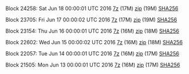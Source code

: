 Block 24258: Sat Jun 18 00:00:01 UTC 2016 [7z](https://transfer.sh/wC7ST/bootstrap.dat.20160618.7z) (17M) [zip](https://transfer.sh/7NPkh/bootstrap.dat.20160618.zip) (19M) [SHA256](https://transfer.sh/QdNbK/sha256.txt)

Block 23705: Fri Jun 17 00:00:02 UTC 2016 [7z](https://transfer.sh/apPCB/bootstrap.dat.20160617.7z) (17M) [zip](https://transfer.sh/3DX9F/bootstrap.dat.20160617.zip) (19M) [SHA256](https://transfer.sh/12KwlA/sha256.txt)

Block 23154: Thu Jun 16 00:00:01 UTC 2016 [7z](https://transfer.sh/ive5h/bootstrap.dat.20160616.7z) (16M) [zip](https://transfer.sh/ohm3M/bootstrap.dat.20160616.zip) (18M) [SHA256](https://transfer.sh/eOAHH/sha256.txt)

Block 22602: Wed Jun 15 00:00:02 UTC 2016 [7z](https://transfer.sh/XVJY6/bootstrap.dat.20160615.7z) (16M) [zip](https://transfer.sh/x8rFm/bootstrap.dat.20160615.zip) (18M) [SHA256](https://transfer.sh/SCuEH/sha256.txt)

Block 22057: Tue Jun 14 00:00:01 UTC 2016 [7z](https://transfer.sh/LIBF6/bootstrap.dat.20160614.7z) (16M) [zip](https://transfer.sh/67SYn/bootstrap.dat.20160614.zip) (17M) [SHA256](https://transfer.sh/b6iyN/sha256.txt)

Block 21505: Mon Jun 13 00:00:01 UTC 2016 [7z](https://transfer.sh/DOeN9/bootstrap.dat.20160613.7z) (16M) [zip](https://transfer.sh/HNkAs/bootstrap.dat.20160613.zip) (17M) [SHA256](https://transfer.sh/egkEe/sha256.txt)
